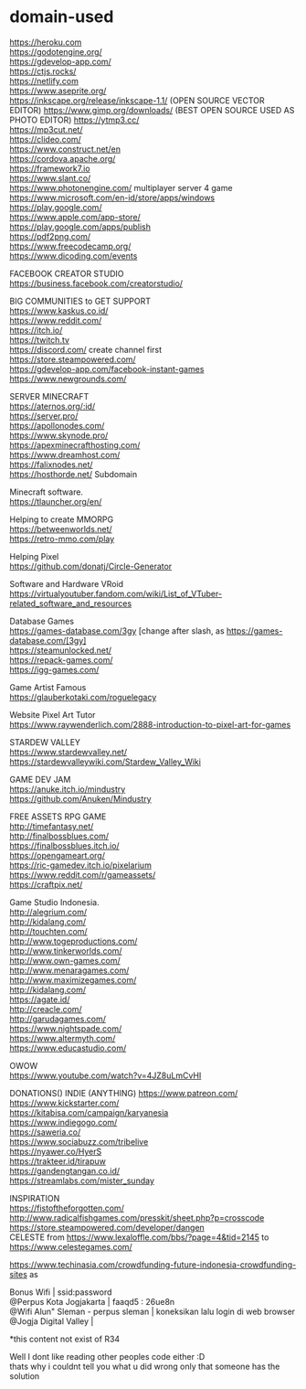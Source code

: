 # domain-used
https://heroku.com    
https://godotengine.org/    
https://gdevelop-app.com/    
https://ctjs.rocks/    
https://netlify.com    
https://www.aseprite.org/    
https://inkscape.org/release/inkscape-1.1/ (OPEN SOURCE VECTOR EDITOR)
https://www.gimp.org/downloads/ (BEST OPEN SOURCE USED AS PHOTO EDITOR)
https://ytmp3.cc/    
https://mp3cut.net/    
https://clideo.com/    
https://www.construct.net/en    
https://cordova.apache.org/    
https://framework7.io    
https://www.slant.co/    
https://www.photonengine.com/ multiplayer server 4 game    
https://www.microsoft.com/en-id/store/apps/windows    
https://play.google.com/    
https://www.apple.com/app-store/    
https://play.google.com/apps/publish    
https://pdf2png.com/    
https://www.freecodecamp.org/    
https://www.dicoding.com/events    
    
    
FACEBOOK CREATOR STUDIO    
https://business.facebook.com/creatorstudio/    
    
    
BIG COMMUNITIES to GET SUPPORT    
https://www.kaskus.co.id/    
https://www.reddit.com/    
https://itch.io/    
https://twitch.tv    
https://discord.com/ create channel first    
https://store.steampowered.com/    
https://gdevelop-app.com/facebook-instant-games    
https://www.newgrounds.com/    

    
    
SERVER MINECRAFT    
https://aternos.org/:id/    
https://server.pro/    
https://apollonodes.com/    
https://www.skynode.pro/    
https://apexminecrafthosting.com/    
https://www.dreamhost.com/    
https://falixnodes.net/    
https://hosthorde.net/ Subdomain    
    
    
    
Minecraft software.    
https://tlauncher.org/en/    
    
    
Helping to create MMORPG    
https://betweenworlds.net/    
https://retro-mmo.com/play    
    
    
Helping Pixel    
https://github.com/donatj/Circle-Generator    
    
    
Software and Hardware VRoid    
https://virtualyoutuber.fandom.com/wiki/List_of_VTuber-related_software_and_resources    
    
Database Games     
https://games-database.com/3gy [change after slash, as https://games-database.com/[3gy]     
https://steamunlocked.net/     
https://repack-games.com/     
https://igg-games.com/     

     
Game Artist Famous          
https://glauberkotaki.com/roguelegacy     
     
Website Pixel Art Tutor     
https://www.raywenderlich.com/2888-introduction-to-pixel-art-for-games     
    
    
STARDEW VALLEY     
https://www.stardewvalley.net/    
https://stardewvalleywiki.com/Stardew_Valley_Wiki    
    
GAME DEV JAM    
https://anuke.itch.io/mindustry    
https://github.com/Anuken/Mindustry    
        
FREE ASSETS RPG GAME        
http://timefantasy.net/        
http://finalbossblues.com/        
https://finalbossblues.itch.io/        
https://opengameart.org/        
https://ric-gamedev.itch.io/pixelarium        
https://www.reddit.com/r/gameassets/        
https://craftpix.net/        
        
    
Game Studio Indonesia.    
http://alegrium.com/    
http://kidalang.com/    
http://touchten.com/    
http://www.togeproductions.com/    
http://www.tinkerworlds.com/    
http://www.own-games.com/    
http://www.menaragames.com/    
http://www.maximizegames.com/    
http://kidalang.com/    
https://agate.id/    
http://creacle.com/    
http://garudagames.com/    
https://www.nightspade.com/    
https://www.altermyth.com/    
https://www.educastudio.com/    
    
OWOW    
https://www.youtube.com/watch?v=4JZ8uLmCvHI    

DONATIONS() INDIE (ANYTHING)
https://www.patreon.com/    
https://www.kickstarter.com/    
https://kitabisa.com/campaign/karyanesia    
https://www.indiegogo.com/    
https://saweria.co/    
https://www.sociabuzz.com/tribelive    
https://nyawer.co/HyerS    
https://trakteer.id/tirapuw    
https://gandengtangan.co.id/        
https://streamlabs.com/mister_sunday        


INSPIRATION    
https://fistoftheforgotten.com/    
http://www.radicalfishgames.com/presskit/sheet.php?p=crosscode    
https://store.steampowered.com/developer/dangen    
CELESTE from https://www.lexaloffle.com/bbs/?page=4&tid=2145 to https://www.celestegames.com/    
    
    
https://www.techinasia.com/crowdfunding-future-indonesia-crowdfunding-sites     as
    
    
Bonus Wifi | ssid:password    
@Perpus Kota Jogjakarta | faaqd5 : 26ue8n    
@Wifi Alun" Sleman - perpus sleman | koneksikan lalu login di web browser     
@Jogja Digital Valley |     
    
     
*this content not exist of R34     
     
Well I dont like reading other peoples code either :D     
thats why i couldnt tell you what u did wrong only that someone has the solution     
    
    
    
    
